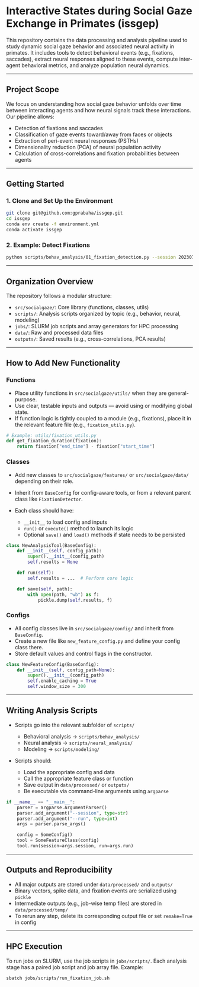 
# Interactive States during Social Gaze Exchange in Primates (issgep)

This repository contains the data processing and analysis pipeline used to study dynamic social gaze behavior and associated neural activity in primates. It includes tools to detect behavioral events (e.g., fixations, saccades), extract neural responses aligned to these events, compute inter-agent behavioral metrics, and analyze population neural dynamics.

---

## Project Scope

We focus on understanding how social gaze behavior unfolds over time between interacting agents and how neural signals track these interactions. Our pipeline allows:

- Detection of fixations and saccades
- Classification of gaze events toward/away from faces or objects
- Extraction of peri-event neural responses (PSTHs)
- Dimensionality reduction (PCA) of neural population activity
- Calculation of cross-correlations and fixation probabilities between agents

---

## Getting Started

### 1. Clone and Set Up the Environment

```bash
git clone git@github.com:gprabaha/issgep.git
cd issgep
conda env create -f environment.yml
conda activate issgep
```

### 2. Example: Detect Fixations

```bash
python scripts/behav_analysis/01_fixation_detection.py --session 20230718 --run 1 --agent m1
```

---

## Organization Overview

The repository follows a modular structure:

* `src/socialgaze/`: Core library (functions, classes, utils)
* `scripts/`: Analysis scripts organized by topic (e.g., behavior, neural, modeling)
* `jobs/`: SLURM job scripts and array generators for HPC processing
* `data/`: Raw and processed data files
* `outputs/`: Saved results (e.g., cross-correlations, PCA results)

---

## How to Add New Functionality

### Functions

* Place utility functions in `src/socialgaze/utils/` when they are general-purpose.
* Use clear, testable inputs and outputs — avoid using or modifying global state.
* If function logic is tightly coupled to a module (e.g., fixations), place it in the relevant feature file (e.g., `fixation_utils.py`).

```python
# Example: utils/fixation_utils.py
def get_fixation_duration(fixation):
    return fixation["end_time"] - fixation["start_time"]
```

### Classes

* Add new classes to `src/socialgaze/features/` or `src/socialgaze/data/` depending on their role.
* Inherit from `BaseConfig` for config-aware tools, or from a relevant parent class like `FixationDetector`.
* Each class should have:

  * `__init__` to load config and inputs
  * `run()` or `execute()` method to launch its logic
  * Optional `save()` and `load()` methods if state needs to be persisted

```python
class NewAnalysisTool(BaseConfig):
    def __init__(self, config_path):
        super().__init__(config_path)
        self.results = None

    def run(self):
        self.results = ...  # Perform core logic

    def save(self, path):
        with open(path, "wb") as f:
            pickle.dump(self.results, f)
```

### Configs

* All config classes live in `src/socialgaze/config/` and inherit from `BaseConfig`.
* Create a new file like `new_feature_config.py` and define your config class there.
* Store default values and control flags in the constructor.

```python
class NewFeatureConfig(BaseConfig):
    def __init__(self, config_path=None):
        super().__init__(config_path)
        self.enable_caching = True
        self.window_size = 300
```

---

## Writing Analysis Scripts

* Scripts go into the relevant subfolder of `scripts/`

  * Behavioral analysis → `scripts/behav_analysis/`
  * Neural analysis → `scripts/neural_analysis/`
  * Modeling → `scripts/modeling/`
* Scripts should:

  * Load the appropriate config and data
  * Call the appropriate feature class or function
  * Save output in `data/processed/` or `outputs/`
  * Be executable via command-line arguments using `argparse`

```python
if __name__ == "__main__":
    parser = argparse.ArgumentParser()
    parser.add_argument("--session", type=str)
    parser.add_argument("--run", type=int)
    args = parser.parse_args()

    config = SomeConfig()
    tool = SomeFeatureClass(config)
    tool.run(session=args.session, run=args.run)
```

---

## Outputs and Reproducibility

* All major outputs are stored under `data/processed/` and `outputs/`
* Binary vectors, spike data, and fixation events are serialized using `pickle`
* Intermediate outputs (e.g., job-wise temp files) are stored in `data/processed/temp/`
* To rerun any step, delete its corresponding output file or set `remake=True` in config

---

## HPC Execution

To run jobs on SLURM, use the job scripts in `jobs/scripts/`. Each analysis stage has a paired job script and job array file. Example:

```bash
sbatch jobs/scripts/run_fixation_job.sh
```

